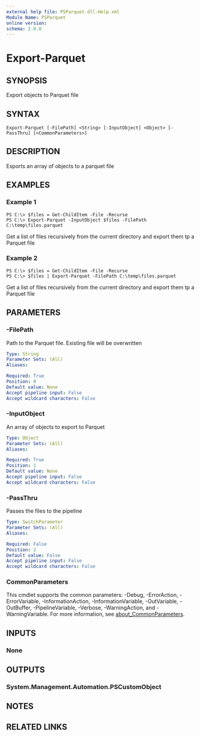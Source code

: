 ```yaml
---
external help file: PSParquet.dll-Help.xml
Module Name: PSParquet
online version:
schema: 2.0.0
---
```


# Export-Parquet

## SYNOPSIS
Export objects to Parquet file

## SYNTAX

```
Export-Parquet [-FilePath] <String> [-InputObject] <Object> [-PassThru] [<CommonParameters>]
```

## DESCRIPTION
Esports an array of objects to a parquet file

## EXAMPLES

### Example 1
```
PS C:\> $files = Get-ChildItem -File -Recurse
PS C:\> Export-Parquet -InputObject $files -FilePath C:\temp\files.parquet
```

Get a list of files recursively from the current directory and export them tp a Parquet file

### Example 2
```
PS C:\> $files = Get-ChildItem -File -Recurse
PS C:\> $files | Export-Parquet -FilePath C:\temp\files.parquet
```

Get a list of files recursively from the current directory and export them tp a Parquet file

## PARAMETERS

### -FilePath
Path to the Parquet file. Existing file will be overwritten

```yaml
Type: String
Parameter Sets: (All)
Aliases:

Required: True
Position: 0
Default value: None
Accept pipeline input: False
Accept wildcard characters: False
```

### -InputObject
An array of objects to export to Parquet

```yaml
Type: Object
Parameter Sets: (All)
Aliases:

Required: True
Position: 1
Default value: None
Accept pipeline input: False
Accept wildcard characters: False
```

### -PassThru
Passes the files to the pipeline

```yaml
Type: SwitchParameter
Parameter Sets: (All)
Aliases:

Required: False
Position: 2
Default value: False
Accept pipeline input: False
Accept wildcard characters: False
```

### CommonParameters
This cmdlet supports the common parameters: -Debug, -ErrorAction, -ErrorVariable, -InformationAction, -InformationVariable, -OutVariable, -OutBuffer, -PipelineVariable, -Verbose, -WarningAction, and -WarningVariable. For more information, see [about_CommonParameters](http://go.microsoft.com/fwlink/?LinkID=113216).

## INPUTS

### None
## OUTPUTS

### System.Management.Automation.PSCustomObject
## NOTES

## RELATED LINKS
